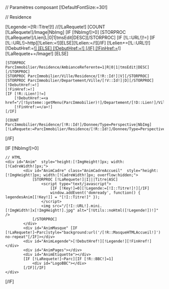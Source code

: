 // Paramètres composant
[!DefaultFontSize:=30!]

// Residence

[!Legende:=[!R::Titre!]!]
//[!LaRequete!]
[COUNT [!LaRequete!]/Image|NbImg]
[IF [!NbImg!]>0]
	[STORPROC [!LaRequete!]/Lien|L|0|1|tmsEdit|DESC][/STORPROC]
	[IF [!L::URL!]!=]
		[IF [!L::URL!]~http][!Lelien:=!][ELSE][!Lelien:=/!][/IF]
		[!Lelien+=[!L::URL!]!]
		[!DebutHref:=<a href="[!Lelien!]">!]
	[ELSE]
		[!DebutHref:=<a href="/[!Systeme::getMenu(ParcImmobilier)!]">!]
	[/IF]
	[!FinHref:=</a>!]
	[!LaRequete+=/Image!]
[ELSE]

	[STORPROC ParcImmobilier/Residence/AmbianceReferente=1|R|0|1|tmsEdit|DESC][/STORPROC]
	[STORPROC ParcImmobilier/Ville/Residence/[!R::Id!]|V][/STORPROC]
	[STORPROC ParcImmobilier/Departement/Ville/[!V::Id!]|D][/STORPROC]
	[!DebutHref:=!]
	[!FinHref:=!]
	[IF [!R::Lien!]!=]
		[!DebutHref:=<a href="/[!Systeme::getMenu(ParcImmobilier)!]/Departement/[!D::Lien!]/Ville/[!V::Lien!]/Residence/[!R::Lien!]">!]
		[!FinHref:=</a>!]
	[/IF]

	[COUNT ParcImmobilier/Residence/[!R::Id!]/Donnee/Type=Perspective|NbImg]
	[!LaRequete:=ParcImmobilier/Residence/[!R::Id!]/Donnee/Type=Perspective!]
[/IF]

[IF [!NbImg!]>0]

	// HTML
	<div id="Anim"  style="height:[!ImgHeight!]px; width:[!CadreWidth!]px;">
			<div id="AnimCadre" class="AnimCadreAccueil"  style="height:[!ImgHeight!]px; width:[!CadreWidth!]px; overflow:hidden;">
				[STORPROC [!LaRequete!]|I|||Titre|ASC]
					<script type="text/javascript">
						[IF [!Key!]=0][!Legende:=[!I::Titre!]!][/IF]
						window.addEvent('domready', function() { legendesAnim[[!Key!]] = "[!I::Titre!]" });
					</script>
					<img src="/[!I::URL!].mini.[!ImgWidth!]x[!ImgHeight!].jpg" alt="[!Utils::noHtml([!Legende!])!]" />
				[/STORPROC]
			</div>
			<div id="AnimMasque" [IF [!LaRequete!]~Parc]style="background:url('/[!R::MasqueHTMLAccueil!]') no-repeat"[/IF]></div>
			<div id="AnimLegende">[!DebutHref!][!Legende!][!FinHref!]</div>
			<div id="AnimPages"></div>
			<div id="AnimEtiquette"></div>
			[IF [!LaRequete!]~Parc][IF [!R::BBC!]=1]
				<div id="LogoBBC"></div>
			[/IF][/IF]
	</div>


[/IF]